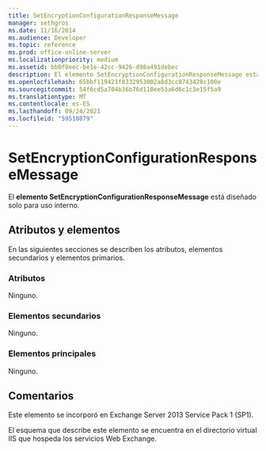 ```yaml
---
title: SetEncryptionConfigurationResponseMessage
manager: sethgros
ms.date: 11/16/2014
ms.audience: Developer
ms.topic: reference
ms.prod: office-online-server
ms.localizationpriority: medium
ms.assetid: bb0f0eec-be1e-42cc-9426-d98a491debec
description: El elemento SetEncryptionConfigurationResponseMessage está diseñado solo para uso interno.
ms.openlocfilehash: 65bbf119421f8332953002a8d3cc8743428c100e
ms.sourcegitcommit: 54f6cd5a704b36b76d110ee53a6d6c1c3e15f5a9
ms.translationtype: MT
ms.contentlocale: es-ES
ms.lasthandoff: 09/24/2021
ms.locfileid: "59510879"
---
```

# <a name="setencryptionconfigurationresponsemessage"></a>SetEncryptionConfigurationResponseMessage

El **elemento SetEncryptionConfigurationResponseMessage** está diseñado solo para uso interno. 

## <a name="attributes-and-elements"></a>Atributos y elementos

En las siguientes secciones se describen los atributos, elementos secundarios y elementos primarios.
  
### <a name="attributes"></a>Atributos

Ninguno.
  
### <a name="child-elements"></a>Elementos secundarios

Ninguno.
  
### <a name="parent-elements"></a>Elementos principales

Ninguno.
  
## <a name="remarks"></a>Comentarios

Este elemento se incorporó en Exchange Server 2013 Service Pack 1 (SP1).
  
El esquema que describe este elemento se encuentra en el directorio virtual IIS que hospeda los servicios Web Exchange.
  

